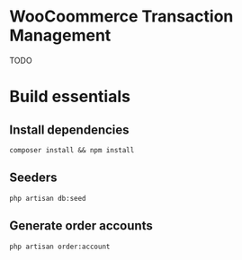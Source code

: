 # WooCoommerce Transaction Management
TODO

# Build essentials

## Install dependencies
```
composer install && npm install

```

## Seeders
```
php artisan db:seed
```

## Generate order accounts
```
php artisan order:account
```
